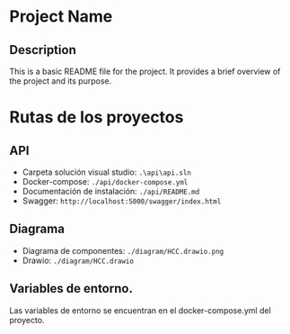 # Project Name

## Description

This is a basic README file for the project. It provides a brief overview of the project and its purpose.

# Rutas de los proyectos
## API
* Carpeta solución visual studio: `.\api\api.sln`
* Docker-compose: `./api/docker-compose.yml`
* Documentación de instalación: `./api/README.md`
* Swagger: `http://localhost:5000/swagger/index.html`

## Diagrama
* Diagrama de componentes: `./diagram/HCC.drawio.png`
* Drawio: `./diagram/HCC.drawio`

## Variables de entorno.
Las variables de entorno se encuentran en el docker-compose.yml del proyecto.